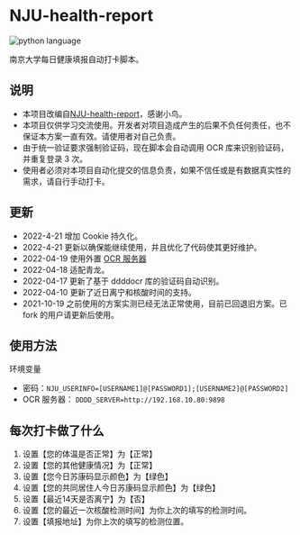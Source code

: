 # NJU-health-report

![python language](https://img.shields.io/badge/language-python-brightgreen)

南京大学每日健康填报自动打卡脚本。

## 说明

- 本项目改编自[NJU-health-report](https://github.com/kottory/NJU-health-report)，感谢小鸟。
- 本项目仅供学习交流使用。开发者对项目造成产生的后果不负任何责任，也不保证本方案一直有效。请使用者对自己负责。
- 由于统一验证要求强制验证码，现在脚本会自动调用 OCR 库来识别验证码，并重复登录 3 次。
- 使用者必须对本项目自动化提交的信息负责，如果不信任或是有数据真实性的需求，请自行手动打卡。

## 更新

- 2022-4-21 增加 Cookie 持久化。
- 2022-4-21 更新以确保能继续使用，并且优化了代码使其更好维护。
- 2022-04-19 使用外置 [OCR 服务器](https://github.com/sml2h3/ocr_api_server)
- 2022-04-18 适配青龙。
- 2022-04-17 更新了基于 ddddocr 库的验证码自动识别。
- 2022-04-10 更新了近日离宁和核酸时间的支持。 
- 2021-10-19 之前使用的方案实测已经无法正常使用，目前已回退旧方案。已 fork 的用户请更新后使用。

## 使用方法

环境变量

- 密码：`NJU_USERINFO=[USERNAME1]@[PASSWORD1];[USERNAME2]@[PASSWORD2]`
- OCR 服务器： `DDDD_SERVER=http://192.168.10.80:9898`

## 每次打卡做了什么

1. 设置【您的体温是否正常】为【正常】
2. 设置【您的其他健康情况】为【正常】
3. 设置【您今日苏康码显示颜色】为【绿色】
4. 设置【您的共同居住人今日苏康码显示颜色】为【绿色】
5. 设置【最近14天是否离宁】为【否】
6. 设置【您的最近一次核酸检测时间】为你上次的填写的检测时间。
7. 设置【填报地址】为你上次的填写的检测位置。
